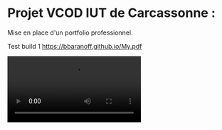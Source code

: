 # Projet VCOD IUT de Carcassonne :

Mise en place d'un portfolio professionnel.

Test build 1
https://bbaranoff.github.io/My.pdf

![](https://github.com/bbaranoff/bbaranoff.github.io/blob/main/assets/jekyll.mp4)
